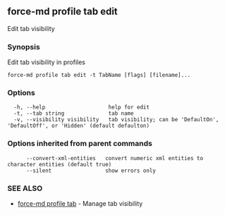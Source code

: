 ## force-md profile tab edit

Edit tab visibility

### Synopsis

Edit tab visibility in profiles

```
force-md profile tab edit -t TabName [flags] [filename]...
```

### Options

```
  -h, --help                    help for edit
  -t, --tab string              tab name
  -v, --visibility visibility   tab visibility; can be 'DefaultOn', 'DefaultOff', or 'Hidden' (default defaulton)
```

### Options inherited from parent commands

```
      --convert-xml-entities   convert numeric xml entities to character entities (default true)
      --silent                 show errors only
```

### SEE ALSO

* [force-md profile tab](force-md_profile_tab.md)	 - Manage tab visibility

